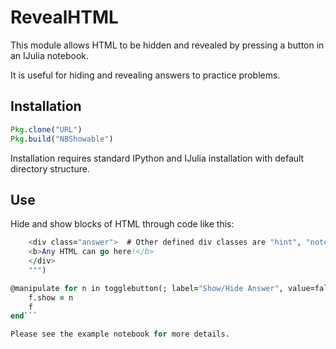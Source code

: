 # RevealHTML

This module allows HTML to be hidden and revealed by pressing a button in an IJulia notebook.

It is useful for hiding and revealing answers to practice problems.


## Installation
```julia
Pkg.clone("URL")
Pkg.build("NBShowable")
```

Installation requires standard IPython and IJulia installation with default directory structure.

## Use
Hide and show blocks of HTML through code like this:

```f = NBShowable(false, """
    <div class="answer">  # Other defined div classes are "hint", "notes", and "example".
    <b>Any HTML can go here!</b>
    </div>
    """)

@manipulate for n in togglebutton(; label="Show/Hide Answer", value=false, signal=Input(false))
    f.show = n
    f
end```

Please see the example notebook for more details.
